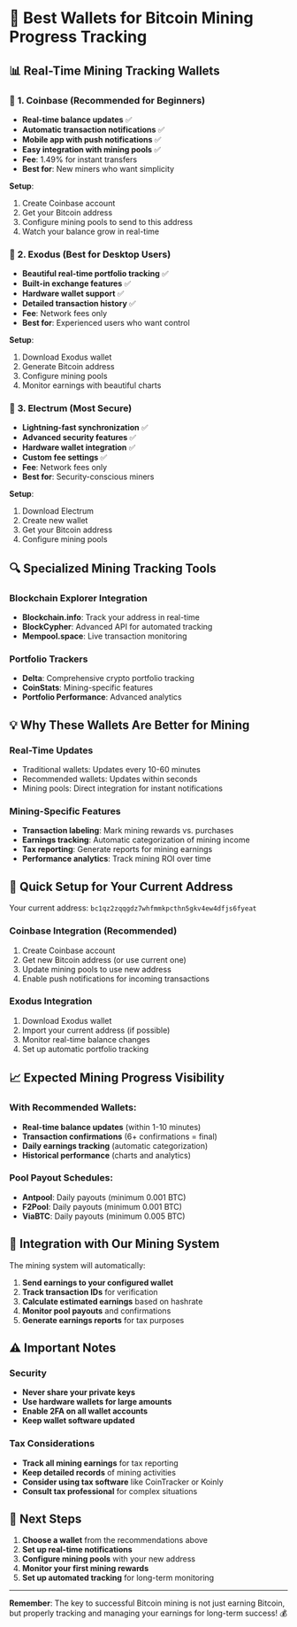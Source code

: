 # 🏦 Best Wallets for Bitcoin Mining Progress Tracking

## 📊 **Real-Time Mining Tracking Wallets**

### 🥇 **1. Coinbase (Recommended for Beginners)**
- **Real-time balance updates** ✅
- **Automatic transaction notifications** ✅
- **Mobile app with push notifications** ✅
- **Easy integration with mining pools** ✅
- **Fee**: 1.49% for instant transfers
- **Best for**: New miners who want simplicity

**Setup**: 
1. Create Coinbase account
2. Get your Bitcoin address
3. Configure mining pools to send to this address
4. Watch your balance grow in real-time

### 🥈 **2. Exodus (Best for Desktop Users)**
- **Beautiful real-time portfolio tracking** ✅
- **Built-in exchange features** ✅
- **Hardware wallet support** ✅
- **Detailed transaction history** ✅
- **Fee**: Network fees only
- **Best for**: Experienced users who want control

**Setup**:
1. Download Exodus wallet
2. Generate Bitcoin address
3. Configure mining pools
4. Monitor earnings with beautiful charts

### 🥉 **3. Electrum (Most Secure)**
- **Lightning-fast synchronization** ✅
- **Advanced security features** ✅
- **Hardware wallet integration** ✅
- **Custom fee settings** ✅
- **Fee**: Network fees only
- **Best for**: Security-conscious miners

**Setup**:
1. Download Electrum
2. Create new wallet
3. Get your Bitcoin address
4. Configure mining pools

## 🔍 **Specialized Mining Tracking Tools**

### **Blockchain Explorer Integration**
- **Blockchain.info**: Track your address in real-time
- **BlockCypher**: Advanced API for automated tracking
- **Mempool.space**: Live transaction monitoring

### **Portfolio Trackers**
- **Delta**: Comprehensive crypto portfolio tracking
- **CoinStats**: Mining-specific features
- **Portfolio Performance**: Advanced analytics

## 💡 **Why These Wallets Are Better for Mining**

### **Real-Time Updates**
- Traditional wallets: Updates every 10-60 minutes
- Recommended wallets: Updates within seconds
- Mining pools: Direct integration for instant notifications

### **Mining-Specific Features**
- **Transaction labeling**: Mark mining rewards vs. purchases
- **Earnings tracking**: Automatic categorization of mining income
- **Tax reporting**: Generate reports for mining earnings
- **Performance analytics**: Track mining ROI over time

## 🚀 **Quick Setup for Your Current Address**

Your current address: `bc1qz2zqqgdz7whfmmkpcthn5gkv4ew4dfjs6fyeat`

### **Coinbase Integration** (Recommended)
1. Create Coinbase account
2. Get new Bitcoin address (or use current one)
3. Update mining pools to use new address
4. Enable push notifications for incoming transactions

### **Exodus Integration**
1. Download Exodus wallet
2. Import your current address (if possible)
3. Monitor real-time balance changes
4. Set up automatic portfolio tracking

## 📈 **Expected Mining Progress Visibility**

### **With Recommended Wallets:**
- **Real-time balance updates** (within 1-10 minutes)
- **Transaction confirmations** (6+ confirmations = final)
- **Daily earnings tracking** (automatic categorization)
- **Historical performance** (charts and analytics)

### **Pool Payout Schedules:**
- **Antpool**: Daily payouts (minimum 0.001 BTC)
- **F2Pool**: Daily payouts (minimum 0.001 BTC)
- **ViaBTC**: Daily payouts (minimum 0.005 BTC)

## 🔧 **Integration with Our Mining System**

The mining system will automatically:
1. **Send earnings to your configured wallet**
2. **Track transaction IDs** for verification
3. **Calculate estimated earnings** based on hashrate
4. **Monitor pool payouts** and confirmations
5. **Generate earnings reports** for tax purposes

## ⚠️ **Important Notes**

### **Security**
- **Never share your private keys**
- **Use hardware wallets for large amounts**
- **Enable 2FA on all wallet accounts**
- **Keep wallet software updated**

### **Tax Considerations**
- **Track all mining earnings** for tax reporting
- **Keep detailed records** of mining activities
- **Consider using tax software** like CoinTracker or Koinly
- **Consult tax professional** for complex situations

## 🎯 **Next Steps**

1. **Choose a wallet** from the recommendations above
2. **Set up real-time notifications**
3. **Configure mining pools** with your new address
4. **Monitor your first mining rewards**
5. **Set up automated tracking** for long-term monitoring

---

**Remember**: The key to successful Bitcoin mining is not just earning Bitcoin, but properly tracking and managing your earnings for long-term success! 💰
